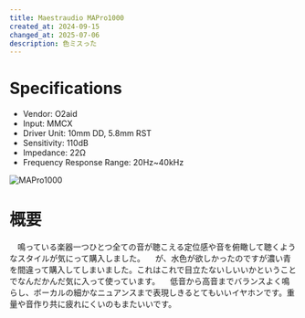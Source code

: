 ```yaml
---
title: Maestraudio MAPro1000
created_at: 2024-09-15
changed_at: 2025-07-06
description: 色ミスった
---
```


# Specifications
- Vendor: O2aid
- Input: MMCX
- Driver Unit: 10mm DD, 5.8mm RST
- Sensitivity: 110dB
- Impedance: 22Ω
- Frequency Response Range: 20Hz~40kHz

![MAPro1000](https://media.misskeyusercontent.jp/io/bce7e317-85b6-4d60-bc24-99d9f40dddf5.JPG)

# 概要
　鳴っている楽器一つひとつ全ての音が聴こえる定位感や音を俯瞰して聴くようなスタイルが気にって購入しました。
　が、水色が欲しかったのですが濃い青を間違って購入してしまいました。これはこれで目立たないしいいかということでなんだかんだ気に入って使っています。
　低音から高音までバランスよく鳴らし、ボーカルの細かなニュアンスまで表現しきるとてもいいイヤホンです。重量や音作り共に疲れにくいのもまたいいです。
